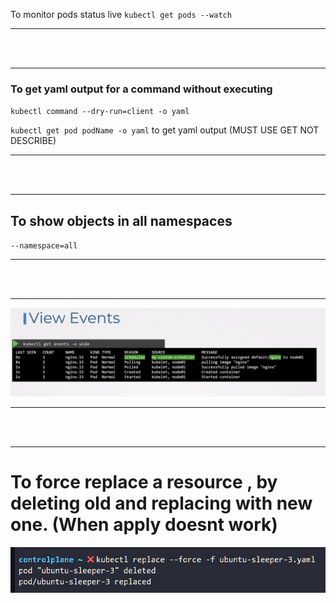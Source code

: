 To monitor pods status live 
`kubectl get pods --watch`

---

<br/>
<br/>

---

### To get yaml output for a command without executing 
`kubectl command --dry-run=client -o yaml`

`kubectl get pod podName -o yaml` to get yaml output (MUST USE GET NOT DESCRIBE)



---

<br/>
<br/>

---


## To show objects in all namespaces

`--namespace=all`



---

<br/>
<br/>

---



![](Images/Pasted%20image%2020230212035029.png)



---

<br/>
<br/>

---

# To force replace a resource , by deleting old and replacing with new one. (When apply doesnt work)

![](Images/Pasted%20image%2020230212202542.png)




